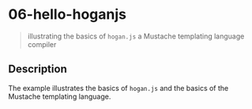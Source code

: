 # 06-hello-hoganjs
> illustrating the basics of `hogan.js` a Mustache templating language compiler

## Description

The example illustrates the basics of `hogan.js` and the basics of the Mustache templating language.